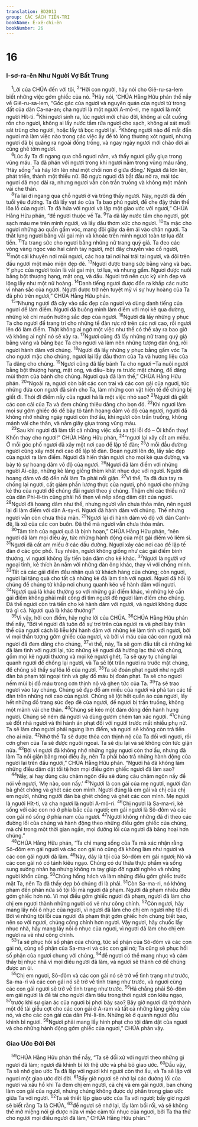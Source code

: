 ```yaml
---
translation: BD2011
group: CÁC SÁCH TIÊN-TRI
bookName: Ê-xê-chi-ên 
bookNumber: 26
---
```


<div class="title"><h1>16</h1><h3>I-sơ-ra-ên Như Người Vợ Bất Trung</h3></div>
<span class="verse exe_16_1"> <sup>1</sup>Lời của CHÚA đến với tôi, </span>
<span class="verse exe_16_2"><sup>2</sup>“Hỡi con người, hãy nói cho Giê-ru-sa-lem biết những việc gớm ghiếc của nó. </span>
<span class="verse exe_16_3"><sup>3</sup>Hãy nói, ‘CHÚA Hằng Hữu phán thế nầy về Giê-ru-sa-lem, “Gốc gác của ngươi và nguyên quán của ngươi từ trong đất của dân Ca-na-an; cha ngươi là một người A-mô-ri, mẹ ngươi là một người Hít-ti. </span>
<span class="verse exe_16_4"><sup>4</sup>Khi ngươi sinh ra, lúc ngươi mới chào đời, không ai cắt cuống rốn cho ngươi, không ai lấy nước tắm rửa ngươi cho sạch, không ai xát muối sát trùng cho ngươi, hoặc lấy tã bọc ngươi lại. </span>
<span class="verse exe_16_5"><sup>5</sup>Không người nào để mắt đến ngươi mà làm việc nào trong các việc ấy để tỏ lòng thương xót ngươi, nhưng ngươi đã bị quăng ra ngoài đồng trống, và ngay ngày ngươi mới chào đời ai cũng ghê tởm ngươi.<br/></span>
<span class="verse exe_16_6"> <sup>6</sup>Lúc ấy Ta đi ngang qua chỗ ngươi nằm, và thấy ngươi giẫy giụa trong vũng máu. Ta đã phán với ngươi trong khi ngươi nằm trong vũng máu rằng, ‘Hãy sống </span>
<span class="verse exe_16_7"><sup>7</sup>và hãy lớn lên như một chồi non ở giữa đồng.’ Ngươi đã lớn lên, phát triển, thành một thiếu nữ. Bộ ngực ngươi đã bắt đầu nở ra, mái tóc ngươi đã mọc dài ra, nhưng ngươi vẫn còn trần truồng và không một mảnh vải che thân.<br/></span>
<span class="verse exe_16_8"> <sup>8</sup>Ta lại đi ngang qua chỗ ngươi ở và trông thấy ngươi. Này, ngươi đã đến tuổi yêu đương. Ta đã lấy vạt áo của Ta bao phủ ngươi, để che đậy thân thể lõa lồ của ngươi. Ta đã hứa với ngươi và lập một giao ước với ngươi,” CHÚA Hằng Hữu phán, “để ngươi thuộc về Ta. </span>
<span class="verse exe_16_9"><sup>9</sup>Ta đã lấy nước tắm cho ngươi, gột sạch máu me trên mình ngươi, và lấy dầu thơm xức cho ngươi. </span>
<span class="verse exe_16_10"><sup>10</sup>Ta mặc cho ngươi những áo quần gấm vóc, mang đôi giày da êm ái vào chân ngươi. Ta thắt lưng ngươi bằng vải gai mịn và khoác trên mình ngươi toàn tơ lụa đắt tiền. </span>
<span class="verse exe_16_11"><sup>11</sup>Ta trang sức cho ngươi bằng những nữ trang quý giá. Ta đeo các vòng vàng ngọc vào hai cánh tay ngươi, một dây chuyền vào cổ ngươi, </span>
<span class="verse exe_16_12"><sup>12</sup>một cái khuyên nơi mũi ngươi, các hoa tai nơi hai trái tai ngươi, và đội trên đầu ngươi một mão miện đẹp đẽ. </span>
<span class="verse exe_16_13"><sup>13</sup>Ngươi được trang sức bằng vàng và bạc. Y phục của ngươi toàn là vải gai mịn, tơ lụa, và nhung gấm. Ngươi được nuôi bằng bột thượng hạng, mật ong, và dầu. Ngươi trở nên cực kỳ xinh đẹp và lộng lẫy như một nữ hoàng. </span>
<span class="verse exe_16_14"><sup>14</sup>Danh tiếng ngươi được đồn ra khắp các nước vì nhan sắc của ngươi. Ngươi được trở nên tuyệt mỹ vì sự huy hoàng của Ta đã phủ trên ngươi,” CHÚA Hằng Hữu phán.<br/></span>
<span class="verse exe_16_15"> <sup>15</sup>“Nhưng ngươi đã cậy vào sắc đẹp của ngươi và dùng danh tiếng của ngươi để làm điếm. Ngươi đã buông mình làm điếm với mọi kẻ qua đường, những kẻ chỉ muốn hưởng sắc đẹp của ngươi. </span>
<span class="verse exe_16_16"><sup>16</sup>Ngươi đã lấy những y phục Ta cho ngươi để trang trí cho những tế đàn rực rỡ trên các nơi cao, rồi ngươi lên đó làm điếm. Thật không ai ngờ một việc như thế có thể xảy ra bao giờ và không ai nghĩ nó sẽ xảy ra. </span>
<span class="verse exe_16_17"><sup>17</sup>Ngươi cũng đã lấy những nữ trang quý giá bằng vàng và bằng bạc Ta cho ngươi và làm nên những tượng đàn ông, rồi ngươi hành dâm với chúng. </span>
<span class="verse exe_16_18"><sup>18</sup>Ngươi đã lấy những y phục bằng gấm vóc Ta cho ngươi mặc cho chúng, ngươi lại lấy dầu thơm của Ta và hương liệu của Ta dâng cho chúng. </span>
<span class="verse exe_16_19"><sup>19</sup>Ngươi cũng đã lấy bánh Ta cho ngươi –Ta nuôi ngươi bằng bột thượng hạng, mật ong, và dầu– bày ra trước mặt chúng, để dâng mùi thơm của bánh cho chúng. Ngươi quả đã làm thế,” CHÚA Hằng Hữu phán. </span>
<span class="verse exe_16_20"><sup>20</sup>“Ngoài ra, ngươi còn bắt các con trai và các con gái của ngươi, tức những đứa con ngươi đã sinh cho Ta, làm những con vật hiến tế để chúng bị giết đi. Thói đĩ điếm nầy của ngươi há là một việc nhỏ sao? </span>
<span class="verse exe_16_21"><sup>21</sup>Ngươi đã giết các con cái của Ta và đem chúng thiêu dâng cho bọn đó. </span>
<span class="verse exe_16_22"><sup>22</sup>Khi ngươi làm mọi sự gớm ghiếc đó để bày tỏ tánh hoang dâm vô độ của ngươi, ngươi đã không nhớ những ngày ngươi còn thơ ấu, khi ngươi còn trần truồng, không mảnh vải che thân, và nằm giãy giụa trong vũng máu.<br/></span>
<span class="verse exe_16_23"> <sup>23</sup>Sau khi ngươi đã làm tất cả những việc xấu xa tội lỗi đó – Ôi khốn thay! Khốn thay cho ngươi!” CHÚA Hằng Hữu phán, </span>
<span class="verse exe_16_24"><sup>24</sup>“ngươi lại xây cất am miếu. Ở mỗi góc phố ngươi đã xây một nơi cao để lập tế đàn; </span>
<span class="verse exe_16_25"><sup>25</sup>ở mỗi đầu đường ngươi cũng xây một nơi cao để lập tế đàn. Ðoạn ngươi lên đó, lấy sắc đẹp của ngươi ra làm điếm. Ngươi đã hiến thân ngươi cho mọi kẻ qua đường, và bày tỏ sự hoang dâm vô độ của ngươi. </span>
<span class="verse exe_16_26"><sup>26</sup>Ngươi đã làm điếm với những người Ai-cập, những kẻ láng giềng thèm khát nhục dục với ngươi. Ngươi đã hoang dâm vô độ đến nỗi làm Ta phải nổi giận. </span>
<span class="verse exe_16_27"><sup>27</sup>Vì thế, Ta đã đưa tay ra chống lại ngươi, cắt giảm phần lương thực của ngươi, phó ngươi cho những kẻ thù của ngươi để chúng đãi ngươi theo ý chúng. Thậm chí các thiếu nữ của dân Phi-li-tin cũng phải hổ thẹn về nếp sống dâm dật của ngươi. </span>
<span class="verse exe_16_28"><sup>28</sup>Ngươi đã hoang dâm như thế, nhưng ngươi vẫn chưa thỏa mãn, nên ngươi lại đi làm điếm với dân A-sy-ri. Ngươi đã hành dâm với chúng. Thế nhưng ngươi vẫn còn chưa thỏa mãn. </span>
<span class="verse exe_16_29"><sup>29</sup>Ngươi lại đi hành dâm vô độ với dân Canh-đê, là xứ của các con buôn. Ðã thế mà ngươi vẫn chưa thỏa mãn.<br/></span>
<span class="verse exe_16_30"> <sup>30</sup>Tâm tính của ngươi quả là bịnh hoạn,” CHÚA Hằng Hữu phán, “nên ngươi đã làm mọi điều ấy, tức những hành động của một gái điếm vô liêm sỉ. </span>
<span class="verse exe_16_31"><sup>31</sup>Ngươi đã cất am miếu ở các đầu đường. Ngươi xây các nơi cao để lập tế đàn ở các góc phố. Tuy nhiên, ngươi không giống như các gái điếm bình thường, vì ngươi không lấy tiền bán dâm cho kẻ khác. </span>
<span class="verse exe_16_32"><sup>32</sup>Ngươi là người vợ ngoại tình, kẻ thích ăn nằm với những đàn ông khác, thay vì với chồng mình. </span>
<span class="verse exe_16_33"><sup>33</sup>Tất cả các gái điếm đều nhận quà từ khách hàng của chúng; còn ngươi, ngươi lại tặng quà cho tất cả những kẻ đã làm tình với ngươi. Ngươi đã hối lộ chúng để chúng từ khắp nơi chung quanh kéo về hành dâm với ngươi. </span>
<span class="verse exe_16_34"><sup>34</sup>Ngươi quả là khác thường so với những gái điếm khác, vì những kẻ cần gái điếm không phải mất công đi tìm ngươi để ngươi làm điếm cho chúng. Ðã thế ngươi còn trả tiền cho kẻ hành dâm với ngươi, và ngươi không được trả gì cả. Ngươi quả là khác thường!”<br/></span>
<span class="verse exe_16_35"> <sup>35</sup>Vì vậy, hỡi con điếm, hãy nghe lời của CHÚA. </span>
<span class="verse exe_16_36"><sup>36</sup>CHÚA Hằng Hữu phán thế nầy, “Bởi vì ngươi đã tuôn đổ sự trơ trẽn của ngươi ra và phơi bày thân thể của ngươi cách lộ liễu khi hành dâm với những kẻ làm tình với ngươi, bởi vì mọi thần tượng gớm ghiếc của ngươi, và bởi vì máu của các con ngươi mà ngươi đã đem dâng cho chúng, </span>
<span class="verse exe_16_37"><sup>37</sup>vì thế, này, Ta sẽ gom đầu tất cả những kẻ đã làm tình với ngươi lại, tức những kẻ ngươi đã hưởng lạc thú với chúng, gồm mọi kẻ ngươi thương và mọi kẻ ngươi ghét. Ta sẽ quy tụ chúng lại quanh ngươi để chống lại ngươi, và Ta sẽ lột trần ngươi ra trước mặt chúng, để chúng sẽ thấy sự lõa lồ của ngươi. </span>
<span class="verse exe_16_38"><sup>38</sup>Ta sẽ đoán phạt ngươi như người đàn bà phạm tội ngoại tình và gây đổ máu bị đoán phạt. Ta sẽ cho ngươi nếm mùi bị đổ máu trong cơn thịnh nộ và ghen tức của Ta. </span>
<span class="verse exe_16_39"><sup>39</sup>Ta sẽ trao ngươi vào tay chúng. Chúng sẽ đạp đổ am miếu của ngươi và phá tan các tế đàn trên những nơi cao của ngươi. Chúng sẽ lột hết quần áo của ngươi, lấy hết những đồ trang sức đẹp đẽ của ngươi, để ngươi bị trần truồng, không một mảnh vải che thân. </span>
<span class="verse exe_16_40"><sup>40</sup>Chúng sẽ kéo một đám đông đến hành hung ngươi. Chúng sẽ ném đá ngươi và dùng gươm chém tan xác ngươi. </span>
<span class="verse exe_16_41"><sup>41</sup>Chúng sẽ đốt nhà ngươi và thi hành án phạt đối với ngươi trước mắt nhiều phụ nữ. Ta sẽ làm cho ngươi phải ngưng làm điếm, và ngươi sẽ không còn trả tiền cho ai nữa. </span>
<span class="verse exe_16_42"><sup>42</sup>Nhờ thế Ta sẽ được thỏa cơn thịnh nộ của Ta đối với ngươi, rồi cơn ghen của Ta sẽ được nguôi ngoai. Ta sẽ dịu lại và sẽ không còn tức giận nữa. </span>
<span class="verse exe_16_43"><sup>43</sup>Bởi vì ngươi đã không nhớ những ngày ngươi còn thơ ấu, nhưng đã làm Ta nổi giận bằng mọi điều ấy, nên Ta phải báo trả những hành động của ngươi lại trên đầu ngươi,” CHÚA Hằng Hữu phán. “Ngươi há đã không làm những điều dâm dật tồi tệ hơn mọi điều gớm ghiếc ngươi đã làm sao?<br/></span>
<span class="verse exe_16_44"> <sup>44</sup>Nầy, ai hay dùng câu châm ngôn đều sẽ dùng câu châm ngôn nầy để nói về ngươi, ‘Mẹ nào, con nấy.’ </span>
<span class="verse exe_16_45"><sup>45</sup>Ngươi là con gái của mẹ ngươi, người đàn bà ghét chồng và ghét các con mình. Ngươi đúng là em gái và chị của chị em ngươi, những người đàn bà ghét chồng và ghét các con mình. Mẹ ngươi là người Hít-ti, và cha ngươi là người A-mô-ri. </span>
<span class="verse exe_16_46"><sup>46</sup>Chị ngươi là Sa-ma-ri, kẻ sống với các con nó ở phía bắc của ngươi; em gái ngươi là Sô-đôm và các con gái nó sống ở phía nam của ngươi. </span>
<span class="verse exe_16_47"><sup>47</sup>Ngươi không những đã đi theo các đường lối của chúng và hành động theo những điều gớm ghiếc của chúng, mà chỉ trong một thời gian ngắn, mọi đường lối của ngươi đã băng hoại hơn chúng.”<br/></span>
<span class="verse exe_16_48"> <sup>48</sup>CHÚA Hằng Hữu phán, “Ta chỉ mạng sống của Ta mà xác nhận rằng Sô-đôm em gái ngươi và các con gái nó cũng đã không làm như ngươi và các con gái ngươi đã làm. </span>
<span class="verse exe_16_49"><sup>49</sup>Này, đây là tội của Sô-đôm em gái ngươi: Nó và các con gái nó có tánh kiêu ngạo. Chúng có dư thừa thực phẩm và sống sung sướng nhàn hạ nhưng không ra tay giúp đỡ người nghèo và những người khốn cùng. </span>
<span class="verse exe_16_50"><sup>50</sup>Chúng hống hách và làm những điều gớm ghiếc trước mặt Ta, nên Ta đã thấy dẹp bỏ chúng đi là phải. </span>
<span class="verse exe_16_51"><sup>51</sup>Còn Sa-ma-ri, nó không phạm đến phân nửa số tội lỗi mà ngươi đã phạm. Ngươi đã phạm nhiều điều gớm ghiếc hơn nó. Vì mọi điều gớm ghiếc ngươi đã phạm, ngươi đã làm cho chị em ngươi thành những người có vẻ như công chính. </span>
<span class="verse exe_16_52"><sup>52</sup>Còn ngươi, hãy mang lấy nỗi ô nhục của ngươi, vì ngươi đã làm cho chị em ngươi nhẹ tội đi. Bởi vì những tội lỗi của ngươi đã phạm thật gớm ghiếc hơn chúng biết bao, nên so với ngươi, chúng công chính hơn ngươi. Vậy ngươi, hãy chuốc lấy nhục nhã, hãy mang lấy nỗi ô nhục của ngươi, vì ngươi đã làm cho chị em ngươi ra vẻ như công chính.<br/></span>
<span class="verse exe_16_53"> <sup>53</sup>Ta sẽ phục hồi số phận của chúng, tức số phận của Sô-đôm và các con gái nó, cùng số phận của Sa-ma-ri và các con gái nó; Ta cũng sẽ phục hồi số phận của ngươi chung với chúng, </span>
<span class="verse exe_16_54"><sup>54</sup>để ngươi có thể mang nhục và cảm thấy bị nhục nhã vì mọi điều ngươi đã làm, và ngươi sẽ thành cớ để chúng được an ủi.<br/></span>
<span class="verse exe_16_55"> <sup>55</sup>Chị em ngươi, Sô-đôm và các con gái nó sẽ trở về tình trạng như trước, Sa-ma-ri và các con gái nó sẽ trở về tình trạng như trước, và ngươi cùng các con gái ngươi sẽ trở về tình trạng như trước. </span>
<span class="verse exe_16_56"><sup>56</sup>Há chẳng phải Sô-đôm em gái ngươi là đề tài cho ngươi đàm tiếu trong thời ngươi còn kiêu ngạo, </span>
<span class="verse exe_16_57"><sup>57</sup>trước khi sự gian ác của ngươi bị phơi bày sao? Bây giờ ngươi đã trở thành một đề tài giễu cợt cho các con gái ở A-ram và tất cả những láng giềng của nó, và cho các con gái của dân Phi-li-tin. Những kẻ ở quanh ngươi đều khinh bỉ ngươi. </span>
<span class="verse exe_16_58"><sup>58</sup>Ngươi phải mang lấy hình phạt cho tội dâm dật của ngươi và cho những hành động gớm ghiếc của ngươi,” CHÚA phán vậy.<br/></span>
<div class="title"><h3>Giao Ước Ðời Ðời</h3></div>
<span class="verse exe_16_59"> <sup>59</sup>CHÚA Hằng Hữu phán thế nầy, “Ta sẽ đối xử với ngươi theo những gì ngươi đã làm; ngươi đã khinh bỉ lời thệ ước và phá bỏ giao ước. </span>
<span class="verse exe_16_60"><sup>60</sup>Dầu vậy, Ta sẽ nhớ giao ước Ta đã lập với ngươi khi ngươi còn thơ ấu, và Ta sẽ lập với ngươi một giao ước đời đời. </span>
<span class="verse exe_16_61"><sup>61</sup>Bấy giờ ngươi sẽ nhớ lại các đường lối của ngươi và xấu hổ khi Ta đem chị em ngươi, cả chị và em gái ngươi, ban chúng làm con gái của ngươi, nhưng chúng không được dự phần trong giao ước giữa Ta với ngươi. </span>
<span class="verse exe_16_62"><sup>62</sup>Ta sẽ thiết lập giao ước của Ta với ngươi; bấy giờ ngươi sẽ biết rằng Ta là CHÚA, </span>
<span class="verse exe_16_63"><sup>63</sup>để ngươi sẽ nhớ lại, lấy làm bối rối, và sẽ không thể mở miệng nói gì được nữa vì mặc cảm tủi nhục của ngươi, bởi Ta tha thứ cho ngươi mọi điều ngươi đã làm,” CHÚA Hằng Hữu phán.’”<br/></span>
